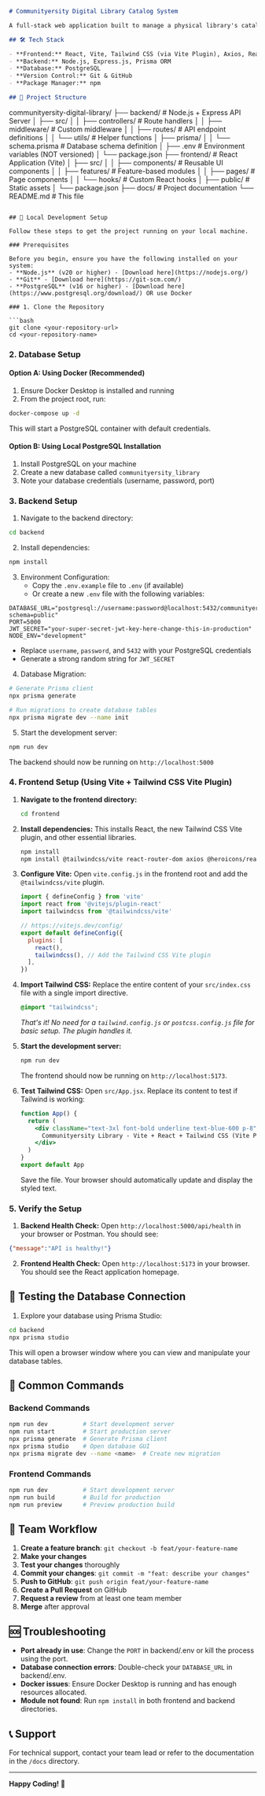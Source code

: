 
```markdown
# Communityersity Digital Library Catalog System

A full-stack web application built to manage a physical library's catalog digitally using the Dewey Decimal Classification system.

## 🛠️ Tech Stack

- **Frontend:** React, Vite, Tailwind CSS (via Vite Plugin), Axios, React Router
- **Backend:** Node.js, Express.js, Prisma ORM
- **Database:** PostgreSQL
- **Version Control:** Git & GitHub
- **Package Manager:** npm

## 📁 Project Structure

```
communityersity-digital-library/
├── backend/                 # Node.js + Express API Server
│   ├── src/
│   │   ├── controllers/     # Route handlers
│   │   ├── middleware/      # Custom middleware
│   │   ├── routes/          # API endpoint definitions
│   │   └── utils/           # Helper functions
│   ├── prisma/
│   │   └── schema.prisma    # Database schema definition
│   ├── .env                 # Environment variables (NOT versioned)
│   └── package.json
├── frontend/                # React Application (Vite)
│   ├── src/
│   │   ├── components/      # Reusable UI components
│   │   ├── features/        # Feature-based modules
│   │   ├── pages/           # Page components
│   │   └── hooks/           # Custom React hooks
│   ├── public/              # Static assets
│   └── package.json
├── docs/                    # Project documentation
└── README.md               # This file
```

## 🚀 Local Development Setup

Follow these steps to get the project running on your local machine.

### Prerequisites

Before you begin, ensure you have the following installed on your system:
- **Node.js** (v20 or higher) - [Download here](https://nodejs.org/)
- **Git** - [Download here](https://git-scm.com/)
- **PostgreSQL** (v16 or higher) - [Download here](https://www.postgresql.org/download/) OR use Docker

### 1. Clone the Repository

```bash
git clone <your-repository-url>
cd <your-repository-name>
```

### 2. Database Setup

#### Option A: Using Docker (Recommended)
1. Ensure Docker Desktop is installed and running
2. From the project root, run:
```bash
docker-compose up -d
```
This will start a PostgreSQL container with default credentials.

#### Option B: Using Local PostgreSQL Installation
1. Install PostgreSQL on your machine
2. Create a new database called `communityersity_library`
3. Note your database credentials (username, password, port)

### 3. Backend Setup

1. Navigate to the backend directory:
```bash
cd backend
```

2. Install dependencies:
```bash
npm install
```

3. Environment Configuration:
   - Copy the `.env.example` file to `.env` (if available)
   - Or create a new `.env` file with the following variables:
```env
DATABASE_URL="postgresql://username:password@localhost:5432/communityersity_library?schema=public"
PORT=5000
JWT_SECRET="your-super-secret-jwt-key-here-change-this-in-production"
NODE_ENV="development"
```
   - Replace `username`, `password`, and `5432` with your PostgreSQL credentials
   - Generate a strong random string for `JWT_SECRET`

4. Database Migration:
```bash
# Generate Prisma client
npx prisma generate

# Run migrations to create database tables
npx prisma migrate dev --name init
```

5. Start the development server:
```bash
npm run dev
```
The backend should now be running on `http://localhost:5000`

### 4. Frontend Setup (Using Vite + Tailwind CSS Vite Plugin)

1. **Navigate to the frontend directory:**
    ```bash
    cd frontend
    ```

2. **Install dependencies:** This installs React, the new Tailwind CSS Vite plugin, and other essential libraries.
    ```bash
    npm install
    npm install @tailwindcss/vite react-router-dom axios @heroicons/react
    ```

3. **Configure Vite:** Open `vite.config.js` in the frontend root and add the `@tailwindcss/vite` plugin.
    ```javascript
    import { defineConfig } from 'vite'
    import react from '@vitejs/plugin-react'
    import tailwindcss from '@tailwindcss/vite'

    // https://vitejs.dev/config/
    export default defineConfig({
      plugins: [
        react(),
        tailwindcss(), // Add the Tailwind CSS Vite plugin
      ],
    })
    ```

4. **Import Tailwind CSS:** Replace the entire content of your `src/index.css` file with a single import directive.
    ```css
    @import "tailwindcss";
    ```
    *That's it! No need for a `tailwind.config.js` or `postcss.config.js` file for basic setup. The plugin handles it.*

5. **Start the development server:**
    ```bash
    npm run dev
    ```
    The frontend should now be running on `http://localhost:5173`.

6. **Test Tailwind CSS:** Open `src/App.jsx`. Replace its content to test if Tailwind is working:
    ```jsx
    function App() {
      return (
        <div className="text-3xl font-bold underline text-blue-600 p-8">
          Communityersity Library - Vite + React + Tailwind CSS (Vite Plugin)
        </div>
      )
    }
    export default App
    ```
    Save the file. Your browser should automatically update and display the styled text.

### 5. Verify the Setup

1. **Backend Health Check:** Open `http://localhost:5000/api/health` in your browser or Postman. You should see:
```json
{"message":"API is healthy!"}
```

2. **Frontend Health Check:** Open `http://localhost:5173` in your browser. You should see the React application homepage.

## 🧪 Testing the Database Connection

1. Explore your database using Prisma Studio:
```bash
cd backend
npx prisma studio
```
This will open a browser window where you can view and manipulate your database tables.

## 📝 Common Commands

### Backend Commands
```bash
npm run dev          # Start development server
npm run start        # Start production server
npx prisma generate  # Generate Prisma client
npx prisma studio    # Open database GUI
npx prisma migrate dev --name <name>  # Create new migration
```

### Frontend Commands
```bash
npm run dev          # Start development server
npm run build        # Build for production
npm run preview      # Preview production build
```

## 🤝 Team Workflow

1. **Create a feature branch**: `git checkout -b feat/your-feature-name`
2. **Make your changes**
3. **Test your changes** thoroughly
4. **Commit your changes**: `git commit -m "feat: describe your changes"`
5. **Push to GitHub**: `git push origin feat/your-feature-name`
6. **Create a Pull Request** on GitHub
7. **Request a review** from at least one team member
8. **Merge** after approval

## 🆘 Troubleshooting

- **Port already in use**: Change the `PORT` in backend/.env or kill the process using the port.
- **Database connection errors**: Double-check your `DATABASE_URL` in backend/.env.
- **Docker issues**: Ensure Docker Desktop is running and has enough resources allocated.
- **Module not found**: Run `npm install` in both frontend and backend directories.

## 📞 Support

For technical support, contact your team lead or refer to the documentation in the `/docs` directory.

---

**Happy Coding! 🚀**
```
